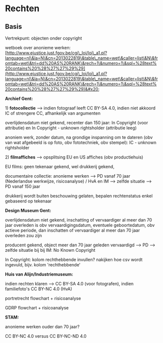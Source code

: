 # Rechten

## Basis

Vertrekpunt: objecten onder copyright

wetboek over anonieme werken: [http://www.ejustice.just.fgov.be/cgi\_loi/loi\_a1.pl?language=nl\&la=N\&cn=2013022819\&table\_name=wet\&caller=list\&N\&fromtab=wet\&tri=dd%20AS%20RANK\&rech=1\&numero=1\&sql=%28text%20contains%20%28%27%27%29%29](http://www.ejustice.just.fgov.be/cgi\_loi/loi\_a1.pl?language=nl\&la=N\&cn=2013022819\&table\_name=wet\&caller=list\&N\&fromtab=wet\&tri=dd%20AS%20RANK\&rech=1\&numero=1\&sql=%28text%20contains%20%28%27%27%29%29)&#x20;

**Archief Gent:**&#x20;

1\) **fotocollectie** --> indien fotograaf leeft CC BY-SA 4.0, indien niet akkoord IC of strengere CC, afhankelijk van argumenten

overlijdensdatum niet gekend, recenter dan 150 jaar: In Copyright (voor attributie) en In Copyright - unknown rightsholder (attributie leeg)

anoniem werk, zonder datum, na grondige inspanning om te dateren (obv van wat afgebeeld is op foto, obv fototechniek, obv stempel): IC - unknown rightsholder

2\) **filmaffiches** --> opsplitsing EU en US affiches (obv productiehuis)

EU films: geen tekenaar gekend, wel drukkerij gekend,&#x20;

documentaire collectie: anonieme werken --> PD vanaf 70 jaar (Nederlandse werkwijze, risicoanalyse) / HvA en IM --> zelfde situatie --> PD vanaf 150 jaar&#x20;

drukkerij wordt buiten beschouwing gelaten, bepalen rechtenstatus enkel gebaseerd op tekenaar

**Design Museum Gent:**

overlijdensdatum niet gekend, inschatting of vervaardiger al meer dan 70 jaar overleden is obv vervaardigingsdatum, eventuele geboortedatum, obv actieve periode, dan inschatten of vervaardiger al meer dan 70 jaar overleden zou zijn

producent gekend, object meer dan 70 jaar geleden vervaardigd --> PD --> zelfde situatie bij bij IM: No Known Copyright&#x20;

In Copyright: kolom rechthebbende invullen? nakijken hoe csv wordt ingevuld, bijv. kolom 'rechthebbende' &#x20;

**Huis van Alijn/Industriemuseum:**

indien rechten klaren --> CC BY-SA 4.0 (voor fotografen), indien familiefoto's CC BY-NC 4.0 (HvA)

portretrecht flowchart + risicoanalyse&#x20;

GDRP flowchart + risicoanalyse

**STAM:**

anonieme werken ouder dan 70 jaar?&#x20;

CC BY-NC 4.0 versus CC BY-NC-ND 4.0





